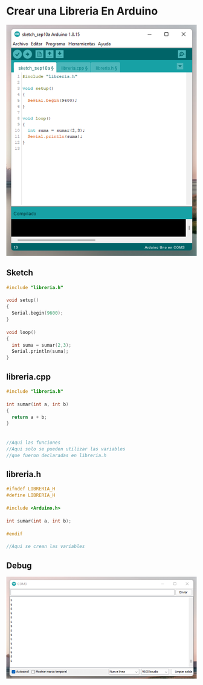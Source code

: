 # Crear una Libreria En Arduino 

<p align="center">
  <img  src="https://github.com/IDiegoUlises/Arduino-Crear-Libreria/blob/master/Images/Codigo-Imagen.png">
</p>

## Sketch
```c++
#include "libreria.h"

void setup()
{
  Serial.begin(9600);
}

void loop()
{
  int suma = sumar(2,3);
  Serial.println(suma);
}
```

## libreria.cpp
```c++
#include "libreria.h"

int sumar(int a, int b)
{
  return a + b;
}


//Aqui las funciones
//Aqui solo se pueden utilizar las variables
//que fueron declaradas en libreria.h
```

## libreria.h
```c++
#ifndef LIBRERIA_H
#define LIBRERIA_H

#include <Arduino.h>

int sumar(int a, int b);

#endif

//Aqui se crean las variables
```
## Debug
<img  src="https://github.com/IDiegoUlises/Arduino-Crear-Libreria/blob/master/Images/Debug-2-Puerto-Serial.png">
